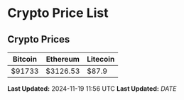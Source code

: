 # Crypto Price List

## Crypto Prices
| Bitcoin | Ethereum | Litecoin |
| ------- | -------- | -------- |
| $91733 | $3126.53 | $87.9 |
**Last Updated:** 2024-11-19 11:56 UTC
**Last Updated:** $DATE$
